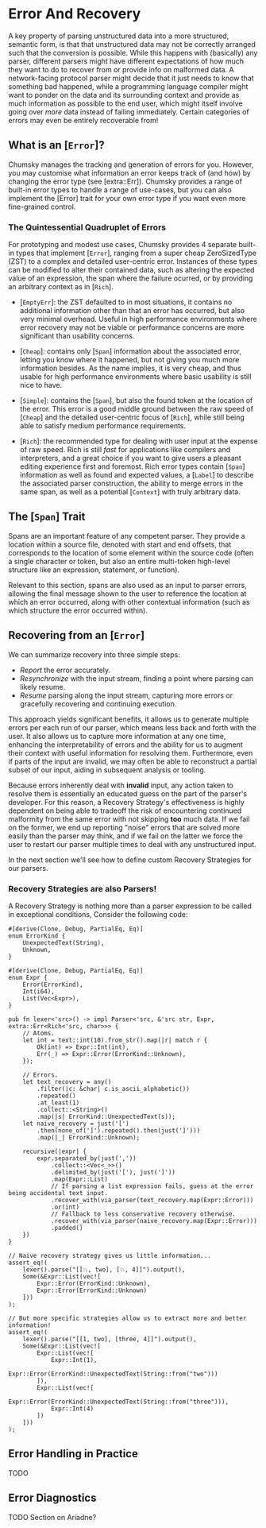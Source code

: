 # Error And Recovery

A key property of parsing unstructured data into a more structured, semantic form, is that that unstructured data may not be correctly arranged such that the conversion is possible. While this happens with (basically) any parser, different parsers might have different expectations of how much they want to do to recover from or provide info on malformed data. A network-facing protocol parser might decide that it just needs to know that something bad happened, while a programming language compiler might want to ponder on the data and its surrounding context and provide as much information as possible to the end user, which might itself involve going over *more* data instead of failing immediately. Certain categories of errors may even be entirely recoverable from!

## What is an [`Error`]?

Chumsky manages the tracking and generation of errors for you. However, you may customise what information an error keeps track of (and how) by changing the error type (see [extra::Err]). Chumsky provides a range of built-in error types to handle a range of use-cases, but you can also implement the [Error] trait for your own error type if you want even more fine-grained control.

### The Quintessential Quadruplet of Errors

For prototyping and modest use cases, Chumsky provides 4 separate built-in types that implement [`Error`], ranging from a super cheap ZeroSizedType (ZST) to a complex and detailed user-centric error. Instances of these types can be modified to alter their contained data, such as altering the expected value of an expression, the span where the failure ocurred, or by providing an arbitrary context as in [`Rich`].

- [`EmptyErr`]: the ZST defaulted to in most situations, it contains no additional information other than that an error has occurred, but also very minimal overhead. Useful in high performance environments where error recovery may not be viable or performance concerns are more significant than usability concerns.

- [`Cheap`]: contains only [`Span`] information about the associated error, letting you know where it happened, but not giving you much more information besides. As the name implies, it is very cheap, and thus usable for high performance environments where basic usability is still nice to have.

- [`Simple`]: contains the [`Span`], but also the found token at the location of the error. This error is a good middle ground between the raw speed of [`Cheap`] and the detailed user-centric focus of [`Rich`], while still being able to satisfy medium performance requirements.

- [`Rich`]: the recommended type for dealing with user input at the expense of raw speed. Rich is still *fast* for applications like compilers and interpreters, and a great choice if you want to give users a pleasant editing experience first and foremost. Rich error types contain [`Span`] information as well as found and expected values, a [`Label`] to describe the associated parser construction, the ability to merge errors in the same span, as well as a potential [`Context`] with truly arbitrary data.

## The [`Span`] Trait

Spans are an important feature of any competent parser. They provide a location within a source file, denoted with start and end offsets, that corresponds to the location of some element within the source code (often a single character or token, but also an entire multi-token high-level structure like an expression, statement, or function).

Relevant to this section, spans are also used as an input to parser errors, allowing the final message shown to the user to reference the location at which an error occurred, along with other contextual information (such as which structure the error occurred within).

## Recovering from an [`Error`]

We can summarize recovery into three simple steps:

- *Report* the error accurately.
- *Resynchronize* with the input stream, finding a point where parsing can likely resume.
- *Resume* parsing along the input stream, capturing more errors or gracefully recovering and continuing execution.

This approach yields significant benefits, it allows us to generate multiple errors per each run of our parser, which means less back and forth with the user. It also allows us to capture more information at any one time, enhancing the interpretability of errors and the ability for us to augment their context with useful information for resolving them. Furthermore, even if parts of the input are invalid, we may often be able to reconstruct a partial subset of our input, aiding in subsequent analysis or tooling.

Because errors inherently deal with **invalid** input, any action taken to resolve them is essentially an educated guess on the part of the parser's developer. For this reason, a Recovery Strategy's effectiveness is highly dependent on being able to tradeoff the risk of encountering continued malformity from the same error with not skipping **too** much data. If we fail on the former, we end up reporting "noise" errors that are solved more easily than the parser may think, and if we fail on the latter we force the user to restart our parser multiple times to deal with any unstructured input.

In the next section we'll see how to define custom Recovery Strategies for our parsers.

### Recovery Strategies are also Parsers!

A Recovery Strategy is nothing more than a parser expression to be called in exceptional conditions, Consider the following code:

```
#[derive(Clone, Debug, PartialEq, Eq)]
enum ErrorKind {
    UnexpectedText(String),
    Unknown,
}

#[derive(Clone, Debug, PartialEq, Eq)]
enum Expr {
    Error(ErrorKind),
    Int(i64),
    List(Vec<Expr>),
}

pub fn lexer<'src>() -> impl Parser<'src, &'src str, Expr, extra::Err<Rich<'src, char>>> {
    // Atoms.
    let int = text::int(10).from_str().map(|r| match r {
        Ok(int) => Expr::Int(int),
        Err(_) => Expr::Error(ErrorKind::Unknown),
    });

    // Errors.
    let text_recovery = any()
        .filter(|c: &char| c.is_ascii_alphabetic())
        .repeated()
        .at_least(1)
        .collect::<String>()
        .map(|s| ErrorKind::UnexpectedText(s));
    let naive_recovery = just('[')
        .then(none_of(']').repeated().then(just(']')))
        .map(|_| ErrorKind::Unknown);

    recursive(|expr| {
        expr.separated_by(just(','))
            .collect::<Vec<_>>()
            .delimited_by(just('['), just(']'))
            .map(Expr::List)
            // If parsing a list expression fails, guess at the error being accidental text input.
            .recover_with(via_parser(text_recovery.map(Expr::Error)))
            .or(int)
            // Fallback to less conservative recovery otherwise.
            .recover_with(via_parser(naive_recovery.map(Expr::Error)))
            .padded()
    })
}

// Naive recovery strategy gives us little information...
assert_eq!(
    lexer().parse("[[💥, two], [💥, 4]]").output(),
    Some(&Expr::List(vec![
        Expr::Error(ErrorKind::Unknown),
        Expr::Error(ErrorKind::Unknown)
    ]))
);

// But more specific strategies allow us to extract more and better information!
assert_eq!(
    lexer().parse("[[1, two], [three, 4]]").output(),
    Some(&Expr::List(vec![
        Expr::List(vec![
            Expr::Int(1),
            Expr::Error(ErrorKind::UnexpectedText(String::from("two")))
        ]),
        Expr::List(vec![
            Expr::Error(ErrorKind::UnexpectedText(String::from("three"))),
            Expr::Int(4)
        ])
    ]))
);
```

## Error Handling in Practice
TODO

## Error Diagnostics
TODO Section on Ariadne?